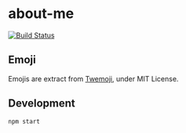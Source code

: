 # about-me

[![Build Status](https://travis-ci.org/ViBiOh/about-me.svg?branch=master)](https://travis-ci.org/ViBiOh/about-me)

## Emoji

Emojis are extract from [Twemoji](https://github.com/twitter/twemoji), under MIT License.

## Development

```
npm start
```
